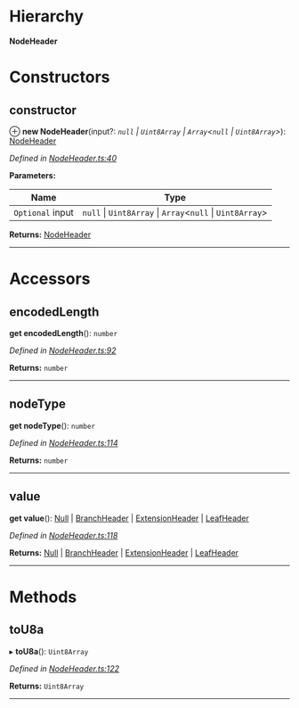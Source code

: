 

# Hierarchy

**NodeHeader**

# Constructors

<a id="constructor"></a>

##  constructor

⊕ **new NodeHeader**(input?: *`null` \| `Uint8Array` \| `Array`<`null` \| `Uint8Array`>*): [NodeHeader](_nodeheader_.nodeheader.md)

*Defined in [NodeHeader.ts:40](https://github.com/polkadot-js/common/blob/5d73919/packages/trie-codec/src/NodeHeader.ts#L40)*

**Parameters:**

| Name | Type |
| ------ | ------ |
| `Optional` input | `null` \| `Uint8Array` \| `Array`<`null` \| `Uint8Array`> |

**Returns:** [NodeHeader](_nodeheader_.nodeheader.md)

___

# Accessors

<a id="encodedlength"></a>

##  encodedLength

**get encodedLength**(): `number`

*Defined in [NodeHeader.ts:92](https://github.com/polkadot-js/common/blob/5d73919/packages/trie-codec/src/NodeHeader.ts#L92)*

**Returns:** `number`

___
<a id="nodetype"></a>

##  nodeType

**get nodeType**(): `number`

*Defined in [NodeHeader.ts:114](https://github.com/polkadot-js/common/blob/5d73919/packages/trie-codec/src/NodeHeader.ts#L114)*

**Returns:** `number`

___
<a id="value"></a>

##  value

**get value**(): [Null](_nodeheader_.null.md) \| [BranchHeader](_nodeheader_.branchheader.md) \| [ExtensionHeader](_nodeheader_.extensionheader.md) \| [LeafHeader](_nodeheader_.leafheader.md)

*Defined in [NodeHeader.ts:118](https://github.com/polkadot-js/common/blob/5d73919/packages/trie-codec/src/NodeHeader.ts#L118)*

**Returns:** [Null](_nodeheader_.null.md) \| [BranchHeader](_nodeheader_.branchheader.md) \| [ExtensionHeader](_nodeheader_.extensionheader.md) \| [LeafHeader](_nodeheader_.leafheader.md)

___

# Methods

<a id="tou8a"></a>

##  toU8a

▸ **toU8a**(): `Uint8Array`

*Defined in [NodeHeader.ts:122](https://github.com/polkadot-js/common/blob/5d73919/packages/trie-codec/src/NodeHeader.ts#L122)*

**Returns:** `Uint8Array`

___

